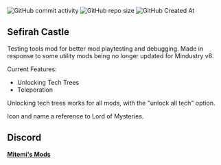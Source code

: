 ![GitHub commit activity](https://img.shields.io/github/commit-activity/y/Lysent/sefirah?style=for-the-badge&label=Commit%20Activity)
![GitHub repo size](https://img.shields.io/github/repo-size/lysent/sefirah?style=for-the-badge&label=Mod%20Size)
![GitHub Created At](https://img.shields.io/github/created-at/lysent/sefirah?style=for-the-badge&label=Created%20in)

## **Sefirah Castle**

Testing tools mod for better mod playtesting and debugging. Made in response to some utility mods being no longer updated for Mindustry v8.

Current Features:
- Unlocking Tech Trees
- Teleporation

Unlocking tech trees works for all mods, with the "unlock all tech" option.


Icon and name a reference to Lord of Mysteries.

## **Discord**
[**Mitemi's Mods**](https://discord.com/invite/TJKZgr6UDg)